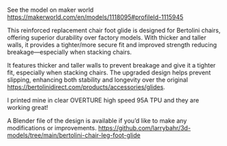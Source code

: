 See the model on maker world 
https://makerworld.com/en/models/1118095#profileId-1115945

This reinforced replacement chair foot glide is designed for Bertolini chairs, offering superior durability over factory models. 
With thicker and taller walls, it provides a tighter/more secure fit and improved strength reducing breakage—especially when stacking chairs.

It features thicker and taller walls to prevent breakage and give it a tighter fit, especially when stacking chairs.  The upgraded design helps prevent slipping, enhancing both stability and longevity over the original https://bertolinidirect.com/products/accessories/glides.

I printed mine in clear OVERTURE high speed 95A TPU and they are working great!

A Blender file of the design is available if you’d like to make any modifications or improvements.
https://github.com/larrybahr/3d-models/tree/main/bertolini-chair-leg-foot-glide

